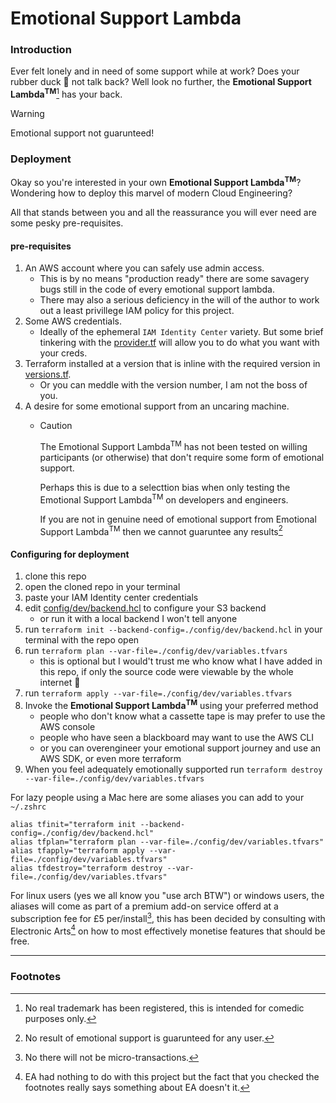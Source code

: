 # Emotional Support Lambda

### Introduction

Ever felt lonely and in need of some support while at work? Does your rubber duck 🐣 not talk back? Well look no further, the **Emotional Support Lambda<sup>TM</sup>**[^1] has your back. 

> [!WARNING]
> Emotional support not guarunteed! 

### Deployment
Okay so you're interested in your own **Emotional Support Lambda<sup>TM</sup>**? Wondering how to deploy this marvel of modern Cloud Engineering?

All that stands between you and all the reassurance you will ever need are some pesky pre-requisites.

#### pre-requisites

1. An AWS account where you can safely use admin access.
    - This is by no means "production ready" there are some savagery bugs still in the code of every emotional support lambda.
    - There may also a serious deficiency in the will of the author to work out a least privillege IAM policy for this project.
1. Some AWS credentials.
    - Ideally of the ephemeral `IAM Identity Center` variety. But some brief tinkering with the [provider.tf](./provider.tf) will allow you to do what you want with your creds.
1. Terraform installed at a version that is inline with the required version in [versions.tf](./versions.tf).
    - Or you can meddle with the version number, I am not the boss of you.
1. A desire for some emotional support from an uncaring machine.
    - > [!CAUTION]
      > The Emotional Support Lambda<sup>TM</sup> has not been tested on willing participants (or otherwise) that don't require some form of emotional support.
      >
      > Perhaps this is due to a selecttion bias when only testing the Emotional Support Lambda<sup>TM</sup> on developers and engineers.
      >
      > If you are not in genuine need of emotional support from Emotional Support Lambda<sup>TM</sup> then we cannot guaruntee any results[^2]

#### Configuring for deployment

1. clone this repo
1. open the cloned repo in your terminal
1. paste your IAM Identity center credentials
1. edit [config/dev/backend.hcl](config/dev/backend.hcl) to configure your S3 backend
    - or run it with a local backend I won't tell anyone
1. run `terraform init --backend-config=./config/dev/backend.hcl` in your terminal with the repo open
1. run `terraform plan --var-file=./config/dev/variables.tfvars`
    - this is optional but I would't trust me who know what I have added in this repo, if only the source code were viewable by the whole internet 🤔
1. run `terraform apply --var-file=./config/dev/variables.tfvars`
1. Invoke the **Emotional Support Lambda<sup>TM</sup>** using your preferred method
    - people who don't know what a cassette tape is may prefer to use the AWS console
    - people who have seen a blackboard may want to use the AWS CLI
    - or you can overengineer your emotional support journey and use an AWS SDK, or even more terraform
1. When you feel adequately emotionally supported run `terraform destroy --var-file=./config/dev/variables.tfvars`

For lazy people using a Mac here are some aliases you can add to your `~/.zshrc`
```shell
alias tfinit="terraform init --backend-config=./config/dev/backend.hcl"
alias tfplan="terraform plan --var-file=./config/dev/variables.tfvars"
alias tfapply="terraform apply --var-file=./config/dev/variables.tfvars"
alias tfdestroy="terraform destroy --var-file=./config/dev/variables.tfvars"
```
For linux users (yes we all know you "use arch BTW") or windows users, the aliases will come as part of a premium add-on service offerd at a subscription fee for £5 per/install[^3], this has been decided by consulting with Electronic Arts[^4] on how to most effectively monetise features that should be free.

---
### Footnotes

[^1]: No real trademark has been registered, this is intended for comedic purposes only.
[^2]: No result of emotional support is guarunteed for any user.
[^3]: No there will not be micro-transactions.
[^4]: EA had nothing to do with this project but the fact that you checked the footnotes really says something about EA doesn't it.
